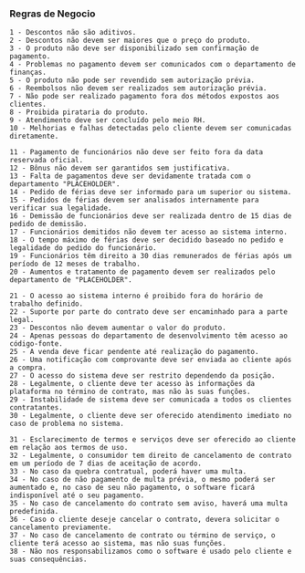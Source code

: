 ### Regras de Negocio

    1 - Descontos não são aditivos.
    2 - Descontos não devem ser maiores que o preço do produto.
    3 - O produto não deve ser disponibilizado sem confirmação de pagamento.
    4 - Problemas no pagamento devem ser comunicados com o departamento de finanças.
    5 - O produto não pode ser revendido sem autorização prévia.
    6 - Reembolsos não devem ser realizados sem autorização prévia.
    7 - Não pode ser realizado pagamento fora dos métodos expostos aos clientes.
    8 - Proibida pirataria do produto.
    9 - Atendimento deve ser concluído pelo meio RH.
    10 - Melhorias e falhas detectadas pelo cliente devem ser comunicadas diretamente.

    11 - Pagamento de funcionários não deve ser feito fora da data reservada oficial.
    12 - Bônus não devem ser garantidos sem justificativa.
    13 - Falta de pagamentos deve ser devidamente tratada com o departamento "PLACEHOLDER".
    14 - Pedido de férias deve ser informado para um superior ou sistema.
    15 - Pedidos de férias devem ser analisados internamente para verificar sua legalidade.
    16 - Demissão de funcionários deve ser realizada dentro de 15 dias de pedido de demissão.
    17 - Funcionários demitidos não devem ter acesso ao sistema interno.
    18 - O tempo máximo de férias deve ser decidido baseado no pedido e legalidade do pedido do funcionário.
    19 - Funcionários têm direito a 30 dias remunerados de férias após um período de 12 meses de trabalho.
    20 - Aumentos e tratamento de pagamento devem ser realizados pelo departamento de "PLACEHOLDER".
    
    21 - O acesso ao sistema interno é proibido fora do horário de trabalho definido.
    22 - Suporte por parte do contrato deve ser encaminhado para a parte legal.
    23 - Descontos não devem aumentar o valor do produto.
    24 - Apenas pessoas do departamento de desenvolvimento têm acesso ao código-fonte.
    25 - A venda deve ficar pendente até realização do pagamento.
    26 - Uma notificação com comprovante deve ser enviada ao cliente após a compra.
    27 - O acesso do sistema deve ser restrito dependendo da posição.
    28 - Legalmente, o cliente deve ter acesso às informações da plataforma no término de contrato, mas não às suas funções.
    29 - Instabilidade de sistema deve ser comunicada a todos os clientes contratantes.
    30 - Legalmente, o cliente deve ser oferecido atendimento imediato no caso de problema no sistema.
    
    31 - Esclarecimento de termos e serviços deve ser oferecido ao cliente em relação aos termos de uso.
    32 - Legalmente, o consumidor tem direito de cancelamento de contrato em um período de 7 dias de aceitação de acordo.
    33 - No caso da quebra contratual, poderá haver uma multa.
    34 - No caso de não pagamento de multa prévia, o mesmo poderá ser aumentado e, no caso de seu não pagamento, o software ficará indisponível até o seu pagamento.
    35 - No caso de cancelamento do contrato sem aviso, haverá uma multa predefinida.
    36 - Caso o cliente deseje cancelar o contrato, devera solicitar o cancelamento previamente.
    37 - No caso de cancelamento de contrato ou término de serviço, o cliente terá acesso ao sistema, mas não suas funções.
    38 - Não nos responsabilizamos como o software é usado pelo cliente e suas consequências.
